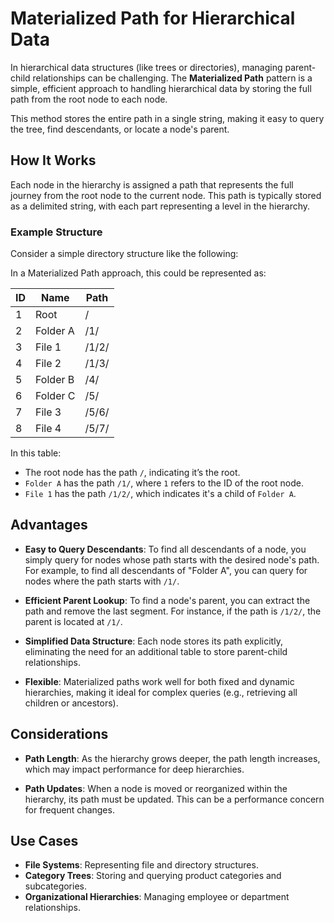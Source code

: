 # Materialized Path for Hierarchical Data

In hierarchical data structures (like trees or directories), managing parent-child relationships can be challenging. The **Materialized Path** pattern is a simple, efficient approach to handling hierarchical data by storing the full path from the root node to each node.

This method stores the entire path in a single string, making it easy to query the tree, find descendants, or locate a node's parent.

## How It Works

Each node in the hierarchy is assigned a path that represents the full journey from the root node to the current node. This path is typically stored as a delimited string, with each part representing a level in the hierarchy.

### Example Structure

Consider a simple directory structure like the following:


In a Materialized Path approach, this could be represented as:

| ID   | Name      | Path               |
|------|-----------|--------------------|
| 1    | Root      | /                  |
| 2    | Folder A  | /1/                |
| 3    | File 1    | /1/2/              |
| 4    | File 2    | /1/3/              |
| 5    | Folder B  | /4/                |
| 6    | Folder C  | /5/                |
| 7    | File 3    | /5/6/              |
| 8    | File 4    | /5/7/              |

In this table:
- The root node has the path `/`, indicating it’s the root.
- `Folder A` has the path `/1/`, where `1` refers to the ID of the root node.
- `File 1` has the path `/1/2/`, which indicates it's a child of `Folder A`.

## Advantages

- **Easy to Query Descendants**: To find all descendants of a node, you simply query for nodes whose path starts with the desired node's path. For example, to find all descendants of "Folder A", you can query for nodes where the path starts with `/1/`.
  
- **Efficient Parent Lookup**: To find a node's parent, you can extract the path and remove the last segment. For instance, if the path is `/1/2/`, the parent is located at `/1/`.
  
- **Simplified Data Structure**: Each node stores its path explicitly, eliminating the need for an additional table to store parent-child relationships.

- **Flexible**: Materialized paths work well for both fixed and dynamic hierarchies, making it ideal for complex queries (e.g., retrieving all children or ancestors).

## Considerations

- **Path Length**: As the hierarchy grows deeper, the path length increases, which may impact performance for deep hierarchies.
  
- **Path Updates**: When a node is moved or reorganized within the hierarchy, its path must be updated. This can be a performance concern for frequent changes.

## Use Cases

- **File Systems**: Representing file and directory structures.
- **Category Trees**: Storing and querying product categories and subcategories.
- **Organizational Hierarchies**: Managing employee or department relationships.
